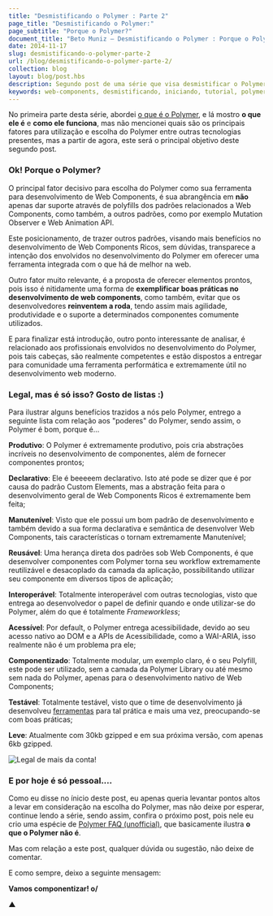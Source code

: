 ```yaml
---
title: "Desmistificando o Polymer : Parte 2"
page_title: "Desmistificando o Polymer:"
page_subtitle: "Porque o Polymer?"
document_title: "Beto Muniz — Desmistificando o Polymer : Porque o Polymer?"
date: 2014-11-17
slug: desmistificando-o-polymer-parte-2
url: /blog/desmistificando-o-polymer-parte-2/
collection: blog
layout: blog/post.hbs
description: Segundo post de uma série que visa desmistificar o Polymer.
keywords: web-components, desmistificando, iniciando, tutorial, polymer, parte, dois
---
```


No primeira parte desta série, abordei [o que é o Polymer](https://betomuniz.com/blog/desmistificando-o-polymer-parte-1/), e lá mostro **o que ele é** e **como ele funciona**, mas não mencionei quais são os principais fatores para utilização e escolha do Polymer entre outras tecnologias presentes, mas a partir de agora, este será o principal objetivo deste segundo post.

### Ok! Porque o Polymer?

O principal fator decisivo para escolha do Polymer como sua ferramenta para desenvolvimento de Web Components, é sua abrangência em **não** apenas dar suporte através de polyfills dos padrões relacionados a Web Components, como também, a outros padrões, como por exemplo Mutation Observer e Web Animation API.

Este posicionamento, de trazer outros padrões, visando mais benefícios no desenvolvimento de Web Components Ricos, sem dúvidas, transparece a intenção dos envolvidos no desenvolvimento do Polymer em oferecer uma ferramenta integrada com o que há de melhor na web.

Outro fator muito relevante, é a proposta de oferecer elementos prontos, pois isso é nitidamente uma forma de **exemplificar boas práticas no desenvolvimento de web components**, como também, evitar que os desenvolvedores **reinventem a roda**, tendo assim mais agilidade, produtividade e o suporte a determinados componentes comumente utilizados.

E para finalizar está introdução, outro ponto interessante de analisar, é relacionado aos profissionais envolvidos no desenvolvimento do Polymer, pois tais cabeças, são realmente competentes e estão dispostos a entregar para comunidade uma ferramenta performática e extremamente útil no desenvolvimento web moderno.

### Legal, mas é só isso? Gosto de listas :)

Para ilustrar alguns benefícios trazidos a nós pelo Polymer, entrego a seguinte lista com relação aos "poderes" do Polymer, sendo assim, o Polymer é bom, porque é...

**Produtivo**: O Polymer é extremamente produtivo, pois cria abstrações incríveis no desenvolvimento de componentes, além de fornecer componentes prontos;

**Declarativo**: Ele é beeeeem declarativo. Isto até pode se dizer que é por causa do padrão Custom Elements, mas a abstração feita para o desenvolvimento geral de Web Components Ricos é extremamente bem feita;

**Manutenível**: Visto que ele possui um bom padrão de desenvolvimento e também devido a sua forma declarativa e semântica de desenvolver Web Components, tais características o tornam extremamente Manutenível;

**Reusável**: Uma herança direta dos padrões sob Web Components, é que desenvolver componentes com Polymer torna seu workflow extremamente reutilizável e desacoplado da camada da aplicação, possibilitando utilizar seu componente em diversos tipos de aplicação;

**Interoperável**: Totalmente interoperável com outras tecnologias, visto que entrega ao desenvolvedor o papel de definir quando e onde utilizar-se do Polymer, além do que é totalmente *Frameworkless*;

**Acessível**: Por default, o Polymer entrega acessibilidade, devido ao seu acesso nativo ao DOM e a APIs de Acessibilidade, como a WAI-ARIA, isso realmente não é um problema pra ele;

**Componentizado**: Totalmente modular, um exemplo claro, é o seu Polyfill, este pode ser utilizado, sem a camada da Polymer Library ou até mesmo sem nada do Polymer, apenas para o desenvolvimento nativo de Web Components;

**Testável**: Totalmente testável, visto que o time de desenvolvimento já desenvolveu [ferramentas](https://github.com/Polymer/web-component-tester) para tal prática e mais uma vez, preocupando-se com boas práticas;

**Leve**: Atualmente com 30kb gzipped e em sua próxima versão, com apenas 6kb gzipped.

![Legal de mais da conta!](https://cldup.com/64w5k6CfKm.gif)

### E por hoje é só pessoal....

Como eu disse no ínicio deste post, eu apenas queria levantar pontos altos a levar em consideração na escolha do Polymer, mas não deixe por esperar, continue lendo a série, sendo assim, confira o próximo post, pois nele eu crio uma espécie de [Polymer FAQ (unofficial)](https://betomuniz.com/blog/desmistificando-o-polymer-parte-3/), que basicamente ilustra **o que o Polymer não é**.

Mas com relação a este post, qualquer dúvida ou sugestão, não deixe de comentar.

E como sempre, deixo a seguinte mensagem:

**Vamos componentizar!  o/**

▲

